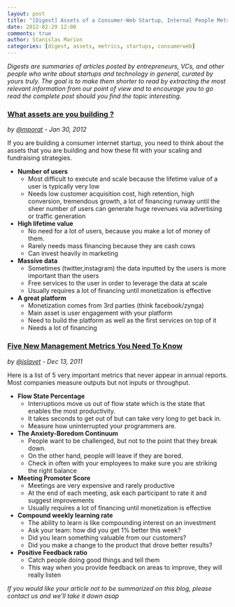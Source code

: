 ```yaml
---
layout: post
title: "[Digest] Assets of a Consumer-Web Startup, Internal People Metrics"
date: 2012-02-29 12:00
comments: true
author: Stanislas Marion
categories: [digest, assets, metrics, startups, consumerweb]
---
```


*Digests are summaries of articles posted by entrepreneurs, VCs, and
other people who write about startups and technology in general, curated
by yours truly. The goal is to make them shorter to read by extracting the most relevant
information from our point of view and to encourage you to go read the
complete post should you find the topic interesting.*


### [What assets are you building ?](http://mporat.tumblr.com/post/16753414806/what-asset-are-you-building "Source")
*by [@mporat](https://twitter.com/#!/mporat) - Jan 30, 2012*

If you are building a consumer internet startup, you need to think about the assets that you are building and how these fit with your scaling and fundraising strategies.

* **Number of users**
  * Most difficult to execute and scale because the lifetime value of a user is typically very low
  * Needs low customer acquisition cost, high retention, high conversion, tremendous growth, a lot of financing runway until the sheer number of users can generate huge revenues via advertising or traffic generation 
* **High lifetime value**
  * No need for a lot of users, because you make a lot of money of them.
  * Rarely needs mass financing because they are cash cows
  * Can invest heavily in marketing
* **Massive data**
  * Sometimes (twitter,instagram) the data inputted by the users is more important than the users
  * Free services to the user in order to leverage the data at scale
  * Usually requires a lot of financing until monetization is effective
* **A great platform**
  * Monetization comes from 3rd parties (think facebook/zynga)
  * Main asset is user engagement with your platform
  * Need to build the platform as well as the first services on top of it
  * Needs a lot of financing




### [Five New Management Metrics You Need To Know](http://www.forbes.com/sites/bruceupbin/2011/12/13/five-new-management-metrics-you-need-to-know/2/ "Source")
*by [@jslavet](https://twitter.com/#!/jslavet) - Dec 13, 2011*

Here is a list of 5 very important metrics that never appear in annual
reports. Most companies measure outputs but not inputs or throughput.

* **Flow State Percentage**
  * Interruptions move us out of flow state which is the state that
  enables the most productivity. 
  * It takes seconds to get out of but can
  take very long to get back in. 
  * Measure how uninterrupted your
  programmers are.
* **The Anxiety-Boredom Continuum**
  * People want to be challenged, but not to the point that they break
  down.
  * On the other hand, people will leave if they are bored.
  * Check in often with your employees to make sure you are striking the
  right balance
* **Meeting Promoter Score**
  * Meetings are very expensive and rarely productive
  * At the end of each meeting, ask each participant to rate it and
  suggest improvements
  * Usually requires a lot of financing until monetization is effective
* **Compound weekly learning rate**
  * The ability to learn is like compounding interest on an investment
  * Ask your team: how did you get 1% better this week?
  * Did you learn something valuable from our customers?
  * Did you make a change to the product that drove better results?
* **Positive Feedback ratio**
  * Catch people doing good things and tell them
  * This way when you provide feedback on areas to improve, they will
  really listen

*If you would like your article not to be summarized on this blog,
please contact us and we'll take it down
asap*
